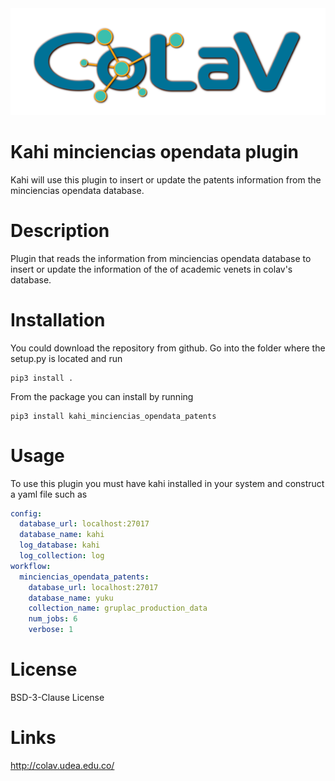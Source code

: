 <center><img src="https://raw.githubusercontent.com/colav/colav.github.io/master/img/Logo.png"/></center>

# Kahi minciencias opendata plugin 
Kahi will use this plugin to insert or update the patents information from the minciencias opendata database.

# Description
Plugin that reads the information from minciencias opendata database to insert or update the information of the of academic venets in colav's database.

# Installation
You could download the repository from github. Go into the folder where the setup.py is located and run
```shell
pip3 install .
```
From the package you can install by running
```shell
pip3 install kahi_minciencias_opendata_patents
```


# Usage
To use this plugin you must have kahi installed in your system and construct a yaml file such as
```yaml
config:
  database_url: localhost:27017
  database_name: kahi
  log_database: kahi
  log_collection: log
workflow:
  minciencias_opendata_patents:
    database_url: localhost:27017
    database_name: yuku
    collection_name: gruplac_production_data
    num_jobs: 6
    verbose: 1
```

# License
BSD-3-Clause License 

# Links
http://colav.udea.edu.co/

